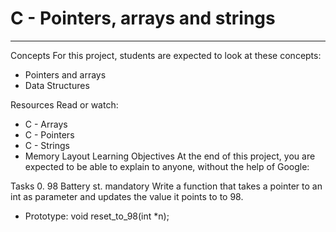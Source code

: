 # C - Pointers, arrays and strings
<hr>

Concepts
For this project, students are expected to look at these concepts:

* Pointers and arrays
* Data Structures

Resources
Read or watch:

* C - Arrays
* C - Pointers
* C - Strings
* Memory Layout
Learning Objectives
At the end of this project, you are expected to be able to explain to anyone, without the help of Google:

Tasks
0. 98 Battery st.
mandatory
Write a function that takes a pointer to an int as parameter and updates the value it points to to 98.

* Prototype: void reset_to_98(int *n);
